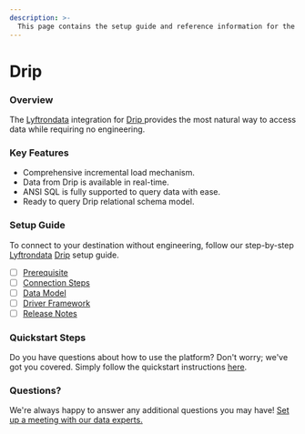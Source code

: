 ```yaml
---
description: >-
  This page contains the setup guide and reference information for the Drip source connector.
---
```


# Drip

### Overview

The [Lyftrondata](https://www.lyftrondata.com/) integration for [Drip](https://www.lyftrondata.com/integration/drip/)[ ](https://www.lyftrondata.com/integration/drip/)provides the most natural way to access data while requiring no engineering.

### Key Features

* Comprehensive incremental load mechanism.
* Data from Drip is available in real-time.&#x20;
* ANSI SQL is fully supported to query data with ease.
* Ready to query Drip relational schema model.

### Setup Guide

To connect to your destination without engineering, follow our step-by-step [Lyftrondata](https://www.lyftrondata.com/)  [Drip](https://www.lyftrondata.com/integration/drip/) setup guide.

* [ ] [Prerequisite](../../sales-analytics/drip/prerequisite.md)
* [ ] [Connection Steps](../../sales-analytics/drip/connection-steps.md)
* [ ] [Data Model](../../sales-analytics/drip/data-model/)
* [ ] [Driver Framework](../../sales-analytics/drip/driver-framework/)
* [ ] [Release Notes](../../sales-analytics/drip/release-notes.md)

### Quickstart Steps

Do you have questions about how to use the platform? Don't worry; we've got you covered. Simply follow the quickstart instructions [here](../../../quickstart-steps.md).

### Questions? <a href="#questions" id="questions"></a>

We're always happy to answer any additional questions you may have! [Set up a meeting with our data experts.](https://www.lyftrondata.com/book-a-meeting/)

